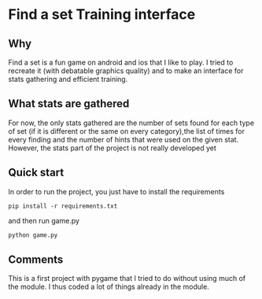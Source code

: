 ﻿# Find a set Training interface

## Why

Find a set is a fun game on android and ios that I like to play. I tried to recreate it (with debatable graphics quality) and to make an interface for stats gathering and efficient training.

## What stats are gathered

For now, the only stats gathered are the number of sets found for each type of set (if it is different or the same on every category),the list of times for every finding and the number of hints that were used on the given stat. However, the stats part of the project is not really developed yet

## Quick start

In order to run the project, you just have to install the requirements
```shell
pip install -r requirements.txt
```
and then run game.py

```python
python game.py
```

## Comments

This is a first project with pygame that I tried to do without using much of the module. I thus coded a lot of things already in the module.
